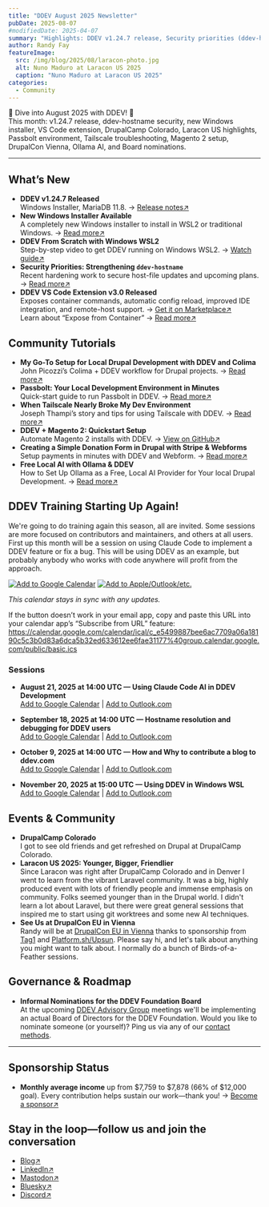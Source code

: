 ```yaml
---
title: "DDEV August 2025 Newsletter"
pubDate: 2025-08-07
#modifiedDate: 2025-04-07
summary: "Highlights: DDEV v1.24.7 release, Security priorities (ddev-hostname), New Windows installer, New VS Code extension release, Drupal Camp Colorado, Laracon US, Passbolt environment setup, Tailscale troubleshooting, Magento 2 quickstart, Stripe donation form, DrupalCon attendance, Local AI with Ollama, and informal Board nominations."
author: Randy Fay
featureImage:
  src: /img/blog/2025/08/laracon-photo.jpg
  alt: Nuno Maduro at Laracon US 2025
  caption: "Nuno Maduro at Laracon US 2025"
categories:
  - Community
---
```


🚀 Dive into August 2025 with DDEV! 🌟  
This month: v1.24.7 release, ddev-hostname security, new Windows installer, VS Code extension, DrupalCamp Colorado, Laracon US highlights, Passbolt environment, Tailscale troubleshooting, Magento 2 setup, DrupalCon Vienna, Ollama AI, and Board nominations.

---

## What’s New

- **DDEV v1.24.7 Released**  
  Windows Installer, MariaDB 11.8. → [Release notes↗](https://github.com/ddev/ddev/releases/tag/v1.24.7)
- **New Windows Installer Available**  
  A completely new Windows installer to install in WSL2 or traditional Windows. → [Read more↗](https://ddev.com/blog/watch-new-windows-installer)
- **DDEV From Scratch with Windows WSL2**  
  Step-by-step video to get DDEV running on Windows WSL2. → [Watch guide↗](https://ddev.com/blog/watch-ddev-local-from-scratch-with-windows-wsl2)
- **Security Priorities: Strengthening `ddev-hostname`**  
  Recent hardening work to secure host-file updates and upcoming plans. → [Read more↗](https://ddev.com/blog/ddev-hostname-security-improvements)
- **DDEV VS Code Extension v3.0 Released**  
  Exposes container commands, automatic config reload, improved IDE integration, and remote-host support. → [Get it on Marketplace↗](https://marketplace.visualstudio.com/items?itemName=biati.ddev-manager)  
  Learn about “Expose from Container” → [Read more↗](https://github.com/ddev/vscode-ddev-manager/wiki/Expose-from-Container)

## Community Tutorials

- **My Go-To Setup for Local Drupal Development with DDEV and Colima**  
  John Picozzi’s Colima + DDEV workflow for Drupal projects. → [Read more↗](https://picozzi.com/notebook/2025/jul/my-go-setup-local-drupal-development-ddev-and-colima)
- **Passbolt: Your Local Development Environment in Minutes**  
  Quick-start guide to run Passbolt in DDEV. → [Read more↗](https://www.passbolt.com/blog/set-up-your-local-passbolt-development-environment-in-minutes-with-ddev)
- **When Tailscale Nearly Broke My Dev Environment**  
  Joseph Thampi’s story and tips for using Tailscale with DDEV. → [Read more↗](https://www.linkedin.com/pulse/day-my-development-environment-nearly-broke-me-how-i-thampi-joseph-ildhc/)
- **DDEV + Magento 2: Quickstart Setup**  
  Automate Magento 2 installs with DDEV. → [View on GitHub↗](https://github.com/jellesiderius/ddev-magento2-setup)
- **Creating a Simple Donation Form in Drupal with Stripe & Webforms**  
  Setup payments in minutes with DDEV and Webform. → [Read more↗](https://picozzi.com/notebook/2025/jul/creating-simple-donation-form-drupal-stripe-and-webforms)
- **Free Local AI with Ollama & DDEV**  
  How to Set Up Ollama as a Free, Local AI Provider for Your local Drupal Development. → [Read more↗](https://www.linkedin.com/pulse/how-set-up-ollama-free-local-ai-provider-your-drupal-rakesh-james-gedje/)

## DDEV Training Starting Up Again!

We're going to do training again this season, all are invited. Some sessions are more focused on contributors and maintainers, and others at all users. First up this month will be a session on using Claude Code to implement a DDEV feature or fix a bug. This will be using DDEV as an example, but probably anybody who works with code anywhere will profit from the approach.

[![Add to Google Calendar](https://img.shields.io/badge/Add%20to%20Google%20Calendar-4285F4?style=for-the-badge&logo=googlecalendar&logoColor=white)](https://calendar.google.com/calendar/render?cid=https://calendar.google.com/calendar/ical/c_e5499887bee6ac7709a06a18190c5c3b0d83a6dca5b32ed633612ee6fae31177%40group.calendar.google.com/public/basic.ics)
[![Add to Apple/Outlook/etc.](https://img.shields.io/badge/Add%20to%20Apple%2FOutlook%20Calendar-FF9500?style=for-the-badge&logo=apple&logoColor=white)](webcal://calendar.google.com/calendar/ical/c_e5499887bee6ac7709a06a18190c5c3b0d83a6dca5b32ed633612ee6fae31177%40group.calendar.google.com/public/basic.ics)

*This calendar stays in sync with any updates.*

If the button doesn’t work in your email app, copy and paste this URL into your calendar app’s “Subscribe from URL” feature:  
https://calendar.google.com/calendar/ical/c_e5499887bee6ac7709a06a18190c5c3b0d83a6dca5b32ed633612ee6fae31177%40group.calendar.google.com/public/basic.ics

### Sessions

- **August 21, 2025 at 14:00 UTC — Using Claude Code AI in DDEV Development**  
  [Add to Google Calendar](https://calendar.google.com/calendar/render?action=TEMPLATE&text=Using%20Claude%20Code%20AI%20in%20DDEV%20Development&dates=20250821T140000Z/20250821T150000Z&details=Join+the+DDEV+training+session+via+Zoom.+Meeting+ID:+123-456-7890&location=Zoom&trp=true) | [Add to Outlook.com](https://outlook.live.com/owa/?rru=addevent&startdt=2025-08-21T14:00:00Z&enddt=2025-08-21T15:00:00Z&subject=Using%20Claude%20Code%20AI%20in%20DDEV%20Development&body=Join+the+DDEV+training+session+via+Zoom.+Meeting+ID:+123-456-7890&location=Zoom)

- **September 18, 2025 at 14:00 UTC — Hostname resolution and debugging for DDEV users**  
  [Add to Google Calendar](https://calendar.google.com/calendar/render?action=TEMPLATE&text=Hostname%20resolution%20and%20debugging%20for%20DDEV%20users&dates=20250918T140000Z/20250918T150000Z&details=Join+the+DDEV+training+session+via+Zoom.+Meeting+ID:+123-456-7890&location=Zoom&trp=true) | [Add to Outlook.com](https://outlook.live.com/owa/?rru=addevent&startdt=2025-09-18T14:00:00Z&enddt=2025-09-18T15:00:00Z&subject=Hostname%20resolution%20and%20debugging%20for%20DDEV%20users&body=Join+the+DDEV+training+session+via+Zoom.+Meeting+ID:+123-456-7890&location=Zoom)

- **October 9, 2025 at 14:00 UTC — How and Why to contribute a blog to ddev.com**  
  [Add to Google Calendar](https://calendar.google.com/calendar/render?action=TEMPLATE&text=How%20and%20Why%20to%20contribute%20a%20blog%20to%20ddev.com&dates=20251009T140000Z/20251009T150000Z&details=Join+the+DDEV+training+session+via+Zoom.+Meeting+ID:+123-456-7890&location=Zoom&trp=true) | [Add to Outlook.com](https://outlook.live.com/owa/?rru=addevent&startdt=2025-10-09T14:00:00Z&enddt=2025-10-09T15:00:00Z&subject=How%20and%20Why%20to%20contribute%20a%20blog%20to%20ddev.com&body=Join+the+DDEV+training+session+via+Zoom.+Meeting+ID:+123-456-7890&location=Zoom)

- **November 20, 2025 at 15:00 UTC — Using DDEV in Windows WSL**  
  [Add to Google Calendar](https://calendar.google.com/calendar/render?action=TEMPLATE&text=Using%20DDEV%20in%20Windows%20WSL&dates=20251120T150000Z/20251120T160000Z&details=Join+the+DDEV+training+session+via+Zoom.+Meeting+ID:+123-456-7890&location=Zoom&trp=true) | [Add to Outlook.com](https://outlook.live.com/owa/?rru=addevent&startdt=2025-11-20T15:00:00Z&enddt=2025-11-20T16:00:00Z&subject=Using%20DDEV%20in%20Windows%20WSL&body=Join+the+DDEV+training+session+via+Zoom.+Meeting+ID:+123-456-7890&location=Zoom)

## Events & Community

- **DrupalCamp Colorado**  
  I got to see old friends and get refreshed on Drupal at DrupalCamp Colorado.
- **Laracon US 2025: Younger, Bigger, Friendlier**  
  Since Laracon was right after DrupalCamp Colorado and in Denver I went to learn from the vibrant Laravel community. It was a big, highly produced event with lots of friendly people and immense emphasis on community. Folks seemed younger than in the Drupal world. I didn't learn a lot about Laravel, but there were great general sessions that inspired me to start using git worktrees and some new AI techniques.
- **See Us at DrupalCon EU in Vienna**  
  Randy will be at [DrupalCon EU in Vienna](https://events.drupal.org/vienna2025) thanks to sponsorship from [Tag1](https://tag1.consulting.com) and [Platform.sh/Upsun](https://upsun.com). Please say hi, and let's talk about anything you might want to talk about. I normally do a bunch of Birds-of-a-Feather sessions.

## Governance & Roadmap

- **Informal Nominations for the DDEV Foundation Board**  
  At the upcoming [DDEV Advisory Group](https://github.com/orgs/ddev/discussions/categories/ddev-advisory-group) meetings we'll be implementing an actual Board of Directors for the DDEV Foundation. Would you like to nominate someone (or yourself)? Ping us via any of our [contact methods](/contact/).

---

## Sponsorship Status

- **Monthly average income** up from $7,759 to $7,878 (66% of $12,000 goal). Every contribution helps sustain our work—thank you! → [Become a sponsor↗](https://github.com/sponsors/ddev)

## Stay in the loop—follow us and join the conversation

- [Blog↗](https://ddev.com/blog/)
- [LinkedIn↗](https://www.linkedin.com/company/ddev-foundation)
- [Mastodon↗](https://fosstodon.org/@ddev)
- [Bluesky↗](https://bsky.app/profile/ddev.bsky.social)
- [Discord↗](/s/discord)
